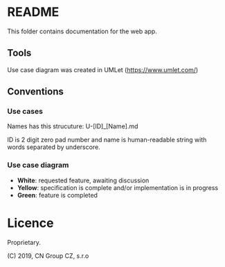 # README

This folder contains documentation for the web app.

## Tools

Use case diagram was created in UMLet (https://www.umlet.com/)


## Conventions

### Use cases

Names has this strucuture: U-[ID]_[Name].md

ID is 2 digit zero pad number and name is human-readable string with words separated by underscore.

### Use case diagram

- **White**: requested feature, awaiting discussion
- **Yellow**: specification is complete and/or implementation is in progress
- **Green**: feature is completed

# Licence

Proprietary.

(C) 2019, CN Group CZ, s.r.o
